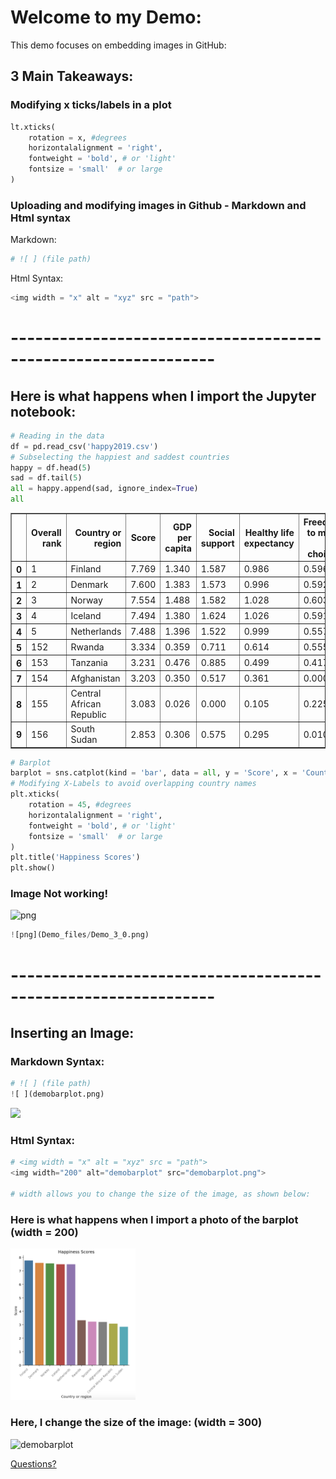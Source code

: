 # Welcome to my Demo:
This demo focuses on embedding images in GitHub:

## 3 Main Takeaways:
### Modifying x ticks/labels in a plot
```python
lt.xticks(
    rotation = x, #degrees
    horizontalalignment = 'right',
    fontweight = 'bold', # or 'light'
    fontsize = 'small'  # or large
)
```
### Uploading and modifying images in Github - Markdown and Html syntax
Markdown: 
```python
# ![ ] (file path)
```
Html Syntax:     
```python
<img width = "x" alt = "xyz" src = "path">
```
# --------------------------------------------------------------- 

## Here is what happens when I import the Jupyter notebook:


```python
# Reading in the data
df = pd.read_csv('happy2019.csv')
# Subselecting the happiest and saddest countries
happy = df.head(5)
sad = df.tail(5)
all = happy.append(sad, ignore_index=True)
all
```




<div>
<style scoped>
    .dataframe tbody tr th:only-of-type {
        vertical-align: middle;
    }

    .dataframe tbody tr th {
        vertical-align: top;
    }

    .dataframe thead th {
        text-align: right;
    }
</style>
<table border="1" class="dataframe">
  <thead>
    <tr style="text-align: right;">
      <th></th>
      <th>Overall rank</th>
      <th>Country or region</th>
      <th>Score</th>
      <th>GDP per capita</th>
      <th>Social support</th>
      <th>Healthy life expectancy</th>
      <th>Freedom to make life choices</th>
      <th>Generosity</th>
      <th>Perceptions of corruption</th>
    </tr>
  </thead>
  <tbody>
    <tr>
      <th>0</th>
      <td>1</td>
      <td>Finland</td>
      <td>7.769</td>
      <td>1.340</td>
      <td>1.587</td>
      <td>0.986</td>
      <td>0.596</td>
      <td>0.153</td>
      <td>0.393</td>
    </tr>
    <tr>
      <th>1</th>
      <td>2</td>
      <td>Denmark</td>
      <td>7.600</td>
      <td>1.383</td>
      <td>1.573</td>
      <td>0.996</td>
      <td>0.592</td>
      <td>0.252</td>
      <td>0.410</td>
    </tr>
    <tr>
      <th>2</th>
      <td>3</td>
      <td>Norway</td>
      <td>7.554</td>
      <td>1.488</td>
      <td>1.582</td>
      <td>1.028</td>
      <td>0.603</td>
      <td>0.271</td>
      <td>0.341</td>
    </tr>
    <tr>
      <th>3</th>
      <td>4</td>
      <td>Iceland</td>
      <td>7.494</td>
      <td>1.380</td>
      <td>1.624</td>
      <td>1.026</td>
      <td>0.591</td>
      <td>0.354</td>
      <td>0.118</td>
    </tr>
    <tr>
      <th>4</th>
      <td>5</td>
      <td>Netherlands</td>
      <td>7.488</td>
      <td>1.396</td>
      <td>1.522</td>
      <td>0.999</td>
      <td>0.557</td>
      <td>0.322</td>
      <td>0.298</td>
    </tr>
    <tr>
      <th>5</th>
      <td>152</td>
      <td>Rwanda</td>
      <td>3.334</td>
      <td>0.359</td>
      <td>0.711</td>
      <td>0.614</td>
      <td>0.555</td>
      <td>0.217</td>
      <td>0.411</td>
    </tr>
    <tr>
      <th>6</th>
      <td>153</td>
      <td>Tanzania</td>
      <td>3.231</td>
      <td>0.476</td>
      <td>0.885</td>
      <td>0.499</td>
      <td>0.417</td>
      <td>0.276</td>
      <td>0.147</td>
    </tr>
    <tr>
      <th>7</th>
      <td>154</td>
      <td>Afghanistan</td>
      <td>3.203</td>
      <td>0.350</td>
      <td>0.517</td>
      <td>0.361</td>
      <td>0.000</td>
      <td>0.158</td>
      <td>0.025</td>
    </tr>
    <tr>
      <th>8</th>
      <td>155</td>
      <td>Central African Republic</td>
      <td>3.083</td>
      <td>0.026</td>
      <td>0.000</td>
      <td>0.105</td>
      <td>0.225</td>
      <td>0.235</td>
      <td>0.035</td>
    </tr>
    <tr>
      <th>9</th>
      <td>156</td>
      <td>South Sudan</td>
      <td>2.853</td>
      <td>0.306</td>
      <td>0.575</td>
      <td>0.295</td>
      <td>0.010</td>
      <td>0.202</td>
      <td>0.091</td>
    </tr>
  </tbody>
</table>
</div>


```python
# Barplot
barplot = sns.catplot(kind = 'bar', data = all, y = 'Score', x = 'Country or region')
# Modifying X-Labels to avoid overlapping country names
plt.xticks(
    rotation = 45, #degrees
    horizontalalignment = 'right',
    fontweight = 'bold', # or 'light'
    fontsize = 'small'  # or large
)
plt.title('Happiness Scores')
plt.show()
```

### Image Not working!
![png](Demo_files/Demo_3_0.png)

```python
![png](Demo_files/Demo_3_0.png)
```

# --------------------------------------------------------------- 



## Inserting an Image:
### Markdown Syntax:  
```python
# ![ ] (file path)
![ ](demobarplot.png)
```
![ ](/Demo/demobarplot.png)

### Html Syntax:     
```python
# <img width = "x" alt = "xyz" src = "path">
<img width="200" alt="demobarplot" src="demobarplot.png">

# width allows you to change the size of the image, as shown below:
```
### Here is what happens when I import a photo of the barplot (width = 200)
<img width = "200" alt = "demobarplot" src = "demobarplot.png">

### Here, I change the size of the image: (width = 300)

<img width="300" alt="demobarplot" src="https://user-images.githubusercontent.com/73716282/97893309-7f246400-1d07-11eb-8c31-f4768352fec5.png">

[Questions?](mailto:al962601@dal.ca)
